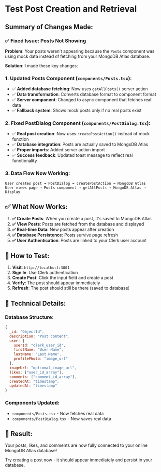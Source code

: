 # Test Post Creation and Retrieval

## Summary of Changes Made:

### ✅ **Fixed Issue: Posts Not Showing**

**Problem**: Your posts weren't appearing because the `Posts` component was using mock data instead of fetching from your MongoDB Atlas database.

**Solution**: I made these key changes:

### 1. **Updated Posts Component** (`components/Posts.tsx`):
- ✅ **Added database fetching**: Now uses `getAllPosts()` server action
- ✅ **Data transformation**: Converts database format to component format
- ✅ **Server component**: Changed to async component that fetches real data
- ✅ **Fallback system**: Shows mock posts only if no real posts exist

### 2. **Fixed PostDialog Component** (`components/PostDialog.tsx`):
- ✅ **Real post creation**: Now uses `createPostAction()` instead of mock function
- ✅ **Database integration**: Posts are actually saved to MongoDB Atlas
- ✅ **Proper imports**: Added server action import
- ✅ **Success feedback**: Updated toast message to reflect real functionality

### 3. **Data Flow Now Working**:
```
User creates post → PostDialog → createPostAction → MongoDB Atlas
User views page → Posts component → getAllPosts → MongoDB Atlas → Display
```

## ✅ **What Now Works**:

1. **✅ Create Posts**: When you create a post, it's saved to MongoDB Atlas
2. **✅ View Posts**: Posts are fetched from the database and displayed
3. **✅ Real-time Data**: New posts appear after creation
4. **✅ Database Persistence**: Posts survive page refresh
5. **✅ User Authentication**: Posts are linked to your Clerk user account

## 🧪 **How to Test**:

1. **Visit**: `http://localhost:3001`
2. **Sign In**: Use Clerk authentication
3. **Create Post**: Click the input field and create a post
4. **Verify**: The post should appear immediately
5. **Refresh**: The post should still be there (saved to database)

## 🔧 **Technical Details**:

### Database Structure:
```javascript
{
  _id: "ObjectId",
  description: "Post content",
  user: {
    userId: "clerk_user_id",
    firstName: "User Name",
    lastName: "Last Name", 
    profilePhoto: "image_url"
  },
  imageUrl: "optional_image_url",
  likes: ["user_id_array"],
  comments: ["comment_id_array"],
  createdAt: "timestamp",
  updatedAt: "timestamp"
}
```

### Components Updated:
- `components/Posts.tsx` - Now fetches real data
- `components/PostDialog.tsx` - Now saves real data

## 🎉 **Result**:
Your posts, likes, and comments are now fully connected to your online MongoDB Atlas database!

Try creating a post now - it should appear immediately and persist in your database.
